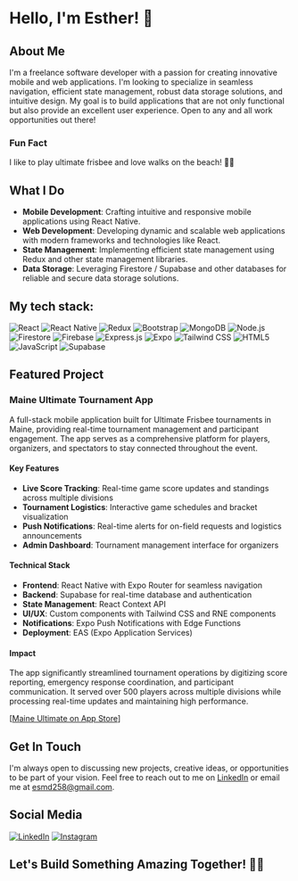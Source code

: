 # Hello, I'm Esther! 👋

## About Me

I'm a freelance software developer with a passion for creating innovative mobile and web applications. I'm looking to specialize in seamless navigation, efficient state management, robust data storage solutions, and intuitive design. My goal is to build applications that are not only functional but also provide an excellent user experience. Open to any and all work opportunities out there!

### Fun Fact

I like to play ultimate frisbee and love walks on the beach! 🥏🌊

## What I Do

- **Mobile Development**: Crafting intuitive and responsive mobile applications using React Native.
- **Web Development**: Developing dynamic and scalable web applications with modern frameworks and technologies like React.
- **State Management**: Implementing efficient state management using Redux and other state management libraries.
- **Data Storage**: Leveraging Firestore / Supabase and other databases for reliable and secure data storage solutions.

## My tech stack:

![React](https://img.shields.io/badge/React-61DAFB?style=for-the-badge&logo=react&logoColor=black) ![React Native](https://img.shields.io/badge/React%20Native-61DAFB?style=for-the-badge&logo=react&logoColor=black) ![Redux](https://img.shields.io/badge/Redux-764ABC?style=for-the-badge&logo=redux&logoColor=white) ![Bootstrap](https://img.shields.io/badge/Bootstrap-563D7C?style=for-the-badge&logo=bootstrap&logoColor=white) ![MongoDB](https://img.shields.io/badge/MongoDB-47A248?style=for-the-badge&logo=mongodb&logoColor=white) ![Node.js](https://img.shields.io/badge/Node.js-339933?style=for-the-badge&logo=nodedotjs&logoColor=white) ![Firestore](https://img.shields.io/badge/Firestore-FFCA28?style=for-the-badge&logo=firebase&logoColor=black) ![Firebase](https://img.shields.io/badge/Firebase-FFCA28?style=for-the-badge&logo=firebase&logoColor=black) ![Express.js](https://img.shields.io/badge/Express.js-000000?style=for-the-badge&logo=express&logoColor=white) ![Expo](https://img.shields.io/badge/Expo-000020?style=for-the-badge&logo=expo&logoColor=white) ![Tailwind CSS](https://img.shields.io/badge/Tailwind_CSS-38B2AC?style=for-the-badge&logo=tailwind-css&logoColor=white) ![HTML5](https://img.shields.io/badge/HTML5-E34F26?style=for-the-badge&logo=html5&logoColor=white) ![JavaScript](https://img.shields.io/badge/JavaScript-F7DF1E?style=for-the-badge&logo=javascript&logoColor=black) ![Supabase](https://img.shields.io/badge/Supabase-3ECF8E?style=for-the-badge&logo=supabase&logoColor=white)

## Featured Project

### Maine Ultimate Tournament App

A full-stack mobile application built for Ultimate Frisbee tournaments in Maine, providing real-time tournament management and participant engagement. The app serves as a comprehensive platform for players, organizers, and spectators to stay connected throughout the event.

#### Key Features
- **Live Score Tracking**: Real-time game score updates and standings across multiple divisions
- **Tournament Logistics**: Interactive game schedules and bracket visualization
- **Push Notifications**: Real-time alerts for on-field requests and logistics announcements
- **Admin Dashboard**: Tournament management interface for organizers

#### Technical Stack
- **Frontend**: React Native with Expo Router for seamless navigation
- **Backend**: Supabase for real-time database and authentication
- **State Management**: React Context API
- **UI/UX**: Custom components with Tailwind CSS and RNE components
- **Notifications**: Expo Push Notifications with Edge Functions
- **Deployment**: EAS (Expo Application Services)

#### Impact
The app significantly streamlined tournament operations by digitizing score reporting, emergency response coordination, and participant communication. It served over 500 players across multiple divisions while processing real-time updates and maintaining high performance.

[[Maine Ultimate on App Store](https://apps.apple.com/my/app/maine-ultimate/id6695720383)]

## Get In Touch

I'm always open to discussing new projects, creative ideas, or opportunities to be part of your vision. Feel free to reach out to me on [LinkedIn](www.linkedin.com/in/esther-devadas-6ab90a20b) or email me at esmd258@gmail.com.

## Social Media

[![LinkedIn](https://img.shields.io/badge/LinkedIn-0077B5?style=for-the-badge&logo=linkedin&logoColor=white)](www.linkedin.com/in/esther-devadas-6ab90a20b) [![Instagram](https://img.shields.io/badge/Instagram-E4405F?style=for-the-badge&logo=instagram&logoColor=white)](https://www.instagram.com/esthermeiday/) 

## Let's Build Something Amazing Together! 👩‍💻
